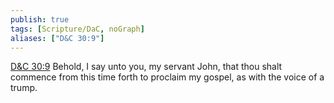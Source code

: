 ```yaml
---
publish: true
tags: [Scripture/DaC, noGraph]
aliases: ["D&C 30:9"]
---
```

[D&C 30:9](https://churchofjesuschrist.org/study/scriptures/dc-testament/dc/30?lang=eng&id=p9#p9) Behold, I say unto you, my servant John, that thou shalt commence from this time forth to proclaim my gospel, as with the voice of a trump.
